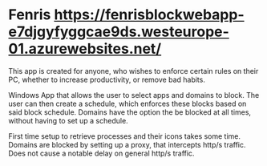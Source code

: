 # Fenris https://fenrisblockwebapp-e7djgyfyggcae9ds.westeurope-01.azurewebsites.net/ 
This app is created for anyone, who wishes to enforce certain rules on their PC, 
whether to increase productivity, or remove bad habits.

Windows App that allows the user to select apps and domains to block.
The user can then create a schedule, which enforces these blocks based on said block schedule.
Domains have the option the be blocked at all times, without having to set up a schedule.

First time setup to retrieve processes and their icons takes some time.
Domains are blocked by setting up a proxy, that intercepts http/s traffic. Does not cause a notable delay on general http/s traffic.

